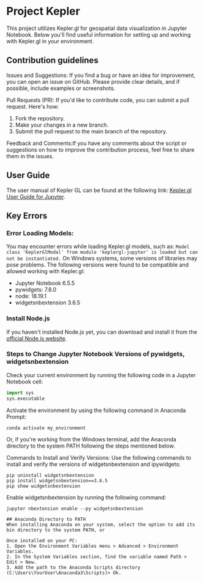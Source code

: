 # Project Kepler

This project utilizes Kepler.gl for geospatial data visualization in Jupyter Notebook. Below you'll find useful information for setting up and working with Kepler.gl in your environment.

## Contribution guidelines

Issues and Suggestions: If you find a bug or have an idea for improvement, you can open an issue on GitHub. Please provide clear details, and if possible, include examples or screenshots.

Pull Requests (PR): If you'd like to contribute code, you can submit a pull request. Here's how:
1. Fork the repository.
2. Make your changes in a new branch.
3. Submit the pull request to the main branch of the repository.

Feedback and Comments:If you have any comments about the script or suggestions on how to improve the contribution process, feel free to share them in the issues.

## User Guide

The user manual of Kepler GL can be found at the following link: [Kepler.gl User Guide for Jupyter](link_to_guide).

## Key Errors

### Error Loading Models:

You may encounter errors while loading Kepler.gl models, such as: `Model class 'KeplerGlModal' from module 'keplergl-jupyter' is loaded but can not be instantiated.` On Windows systems, some versions of libraries may pose problems. The following versions were found to be compatible and allowed working with Kepler.gl:

- Jupyter Notebook 6.5.5
- pywidgets: 7.8.0
- node: 18.19.1
- widgetsnbextension 3.6.5

### Install Node.js

If you haven't installed Node.js yet, you can download and install it from the [official Node.js website](https://nodejs.org/).

### Steps to Change Jupyter Notebook Versions of pywidgets, widgetsnbextension

Check your current environment by running the following code in a Jupyter Notebook cell:
```python
import sys
sys.executable
```

Activate the environment by using the following command in Anaconda Prompt:
```
conda activate my_environment
```
Or, if you're working from the Windows terminal, add the Anaconda directory to the system PATH following the steps mentioned below.

Commands to Install and Verify Versions:
Use the following commands to install and verify the versions of widgetsnbextension and ipywidgets:
```
pip uninstall widgetsnbextension
pip install widgetsnbextension==3.6.5
pip show widgetsnbextension
```

Enable widgetsnbextension by running the following command:
```
jupyter nbextension enable --py widgetsnbextension

## Anaconda Directory to PATH
When installing Anaconda on your system, select the option to add its bin directory to the system PATH, or

Once installed on your PC:
1. Open the Environment Variables menu > Advanced > Environment Variables.
2. In the System Variables section, find the variable named Path > Edit > New.
3. Add the path to the Anaconda Scripts directory (C:\Users\YourUser\Anaconda3\Scripts)> Ok.
